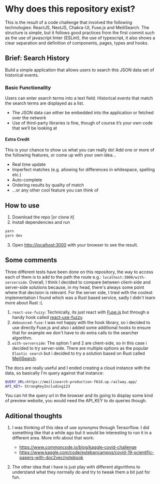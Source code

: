 # Why does this repository exist?

This is the result of a code challenge that involved the following technologies: ReactJS, NextJS, Chakra-UI, Fuse.js and MeiliSearch. The structure is simple, but it follows good practices from the first commit such as the use of javascript linter (ESLint), the use of typescript, it also shows a clear separation and definition of components, pages, types and hooks.

## Brief: Search History

Build a simple application that allows users to search this JSON data set of historical events.

### Basic Functionality

Users can enter search terms into a text field. Historical events that match the search terms are
displayed as a list.

- The JSON data can either be embedded into the application or fetched over the network
- Use of third-party libraries is fine, though of course it’s your own code that we’ll be
looking at

#### Extra Credit

This is your chance to show us what you can really do! Add one or more of the following
features, or come up with your own idea...

- Real time update
- Imperfect matches (e.g. allowing for differences in whitespace, spelling etc.)
- Auto-complete
- Ordering results by quality of match
- ...or any other cool feature you can think of

## How to use

1. Download the repo [or clone it]
2. Install dependencies and run

```bash
yarn
yarn dev
```

3. Open [http://localhost:3000](http://localhost:3000) with your browser to see the result.

## Some comments

Three different tests have been done on this repository, the way to access each of them is to add to the path the route e.g.: `localhost:3000/with-serverside`. Overall, I think I decided to compare between client-side and server-side solutions because, in my head, there's always some point where that decision is relevant. For the server side, I tried with the coolest implementation I found which was a Rust based service, sadly I didn't learn more about Rust :(.

1. `react-use-fuzzy`: Technically, its just react with [Fuse.js](https://fusejs.io/) but through a handy hook called [react-use-fuzzy](https://github.com/joshuatonga/react-use-fuzzy).
2. `debounced-fuse`: I was not happy with the hook library, so i decided to use directly Fuse.js and also i added some additional hooks to ensure that for example we don't have to do extra calls to the searcher algorithm.
3. `with-serverside`: The option 1 and 2 are client-side, so in this case i decided to try server-side. There are multiple options as the popular `Elastic search` but i decided to try a solution based on Rust called [MeiliSearch](https://www.meilisearch.com/).

The docs are really useful and I ended creating a cloud instance with the data, so basically I'm query against that instance:

```bash
QUERY_URL=https://meilisearch-production-f61d.up.railway.app/
API_KEY= StrongKeyIncluding123
```

You can hit the query url in the browser and its going to display some kind of preview website, you would need the API_KEY to do queries though.

## Aditional thoughts

1. I was thinking of this idea of use synonyms through Tensorflow. I did something like that a while ago but it would be interesting to run it in a different area. More info about that work:

    - <https://www.commoncode.io/blog/kaggle-covid-challenge>
    - <https://www.kaggle.com/code/estebancampos/covid-19-scientific-papers-with-doc2vec/notebook>

2. The other idea that i have is just play with different algorithms to understand what they normally do and try to tweak them a bit just for fun.
